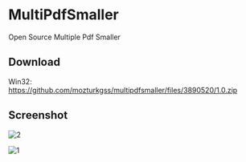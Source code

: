 # MultiPdfSmaller
Open Source Multiple Pdf Smaller

## Download
Win32: https://github.com/mozturkgss/multipdfsmaller/files/3890520/1.0.zip

## Screenshot

![2](https://user-images.githubusercontent.com/5717430/69608268-1bde7c00-1038-11ea-9932-b99c12a151b7.PNG)

![1](https://user-images.githubusercontent.com/5717430/69608267-1b45e580-1038-11ea-8ddc-73a4c44a1714.PNG)
